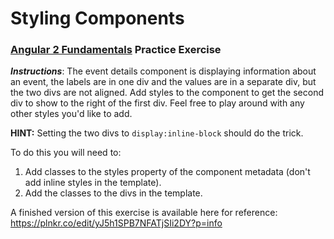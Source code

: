 # Styling Components
### [Angular 2 Fundamentals](https://app.pluralsight.com/courses/angular2-fundamentals) Practice Exercise

**_Instructions_**: The event details component is displaying information about an event, the labels
are in one div and the values are in a separate div, but the two divs are not aligned. Add styles to 
the component to get the second div to show to the right of the first div. Feel free to play around
with any other styles you'd like to add.

__HINT:__ Setting the two divs to `display:inline-block` should do the trick.

To do this you will need to:

1. Add classes to the styles property of the component metadata (don't add inline styles in the template).
1. Add the classes to the divs in the template.

A finished version of this exercise is available here for reference: https://plnkr.co/edit/yJ5h1SPB7NFATjSIi2DY?p=info
